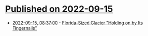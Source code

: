 # [Published on 2022-09-15](index.md)

* [2022-09-15, 08:37:00](https://soylentnews.org/article.pl?sid=22/09/14/1428212&from=rss) - [Florida-Sized Glacier \"Holding on by Its Fingernails\"](https://soylentnews.org/article.pl?sid=22/09/14/1428212&from=rss)

